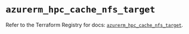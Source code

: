 # `azurerm_hpc_cache_nfs_target`

Refer to the Terraform Registry for docs: [`azurerm_hpc_cache_nfs_target`](https://registry.terraform.io/providers/hashicorp/azurerm/4.0.1/docs/resources/hpc_cache_nfs_target).
